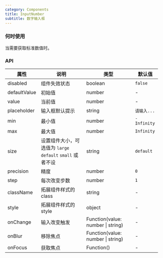 ```yaml
---
category: Components
title: InputNumber
subtitle: 数字输入框
---
```


### 何时使用
当需要获取标准数值时。

### API

| 属性 | 说明 | 类型 | 默认值 |
| --- | --- | --- | --- |
| disabled | 组件失效状态 | boolean | `false` |
| defaultValue | 初始值 | number | - |
| value | 当前值 | number | - |
| placeholder | 输入框默认提示 | string | `请输入...` |
| min | 最小值 | number | `-Infinity` |
| max | 最大值 | number | `Infinity` |
| size | 设置组件大小，可选值为 `large` `default` `small` 或者不设 | string | `default` |
| precision | 精度 | number | `0` |
| step | 每次改变步数 | number | `1` |
| className | 拓展组件样式的class | string | - |
| style | 拓展组件样式的style | object | - |
| onChange | 输入改变触发 | Function(value: number &#124; string) | - |
| onBlur | 移除焦点 | Function(value: number &#124; string) | - |
| onFocus | 获取焦点 | Function() | - |
